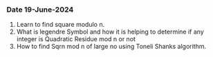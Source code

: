 ### Date 19-June-2024
1. Learn to find square modulo n.
2. What is legendre Symbol and how it is helping to determine if any integer is Quadratic Residue mod n or not
3. How to find Sqrn mod n of large no using Toneli Shanks algorithm.
